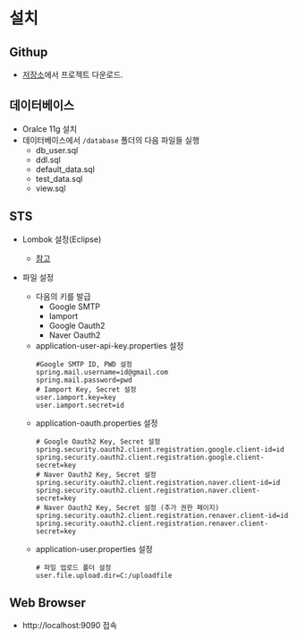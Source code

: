 # 설치
## Githup
* [저장소](https://github.com/ganaab0000/kh-final-project)에서 프로젝트 다운로드.

## 데이터베이스
* Oralce 11g 설치
* 데이터베이스에서 ```/database``` 폴더의 다음 파일들 실행
    * db_user.sql
    * ddl.sql
    * default_data.sql
    * test_data.sql
    * view.sql

## STS
* Lombok 설정(Eclipse)
    * [참고](https://countryxide.tistory.com/16)

* 파일 설정
    * 다음의 키를 발급
        * Google SMTP
        * Iamport
        * Google Oauth2
        * Naver Oauth2
    * application-user-api-key.properties 설정
      ```properties
      #Google SMTP ID, PWD 설정
      spring.mail.username=id@gmail.com
      spring.mail.password=pwd
      # Iamport Key, Secret 설정
      user.iamport.key=key
      user.iamport.secret=id
      ```
    * application-oauth.properties 설정
      ```properties
      # Google Oauth2 Key, Secret 설정
      spring.security.oauth2.client.registration.google.client-id=id
      spring.security.oauth2.client.registration.google.client-secret=key
      # Naver Oauth2 Key, Secret 설정
      spring.security.oauth2.client.registration.naver.client-id=id
      spring.security.oauth2.client.registration.naver.client-secret=key
      # Naver Oauth2 Key, Secret 설정 (추가 권한 페이지)
      spring.security.oauth2.client.registration.renaver.client-id=id
      spring.security.oauth2.client.registration.renaver.client-secret=key
      ```
    * application-user.properties 설정
      ```properties
      # 파일 업로드 폴더 설정
      user.file.upload.dir=C:/uploadfile
      ```


## Web Browser
* http://localhost:9090 접속
